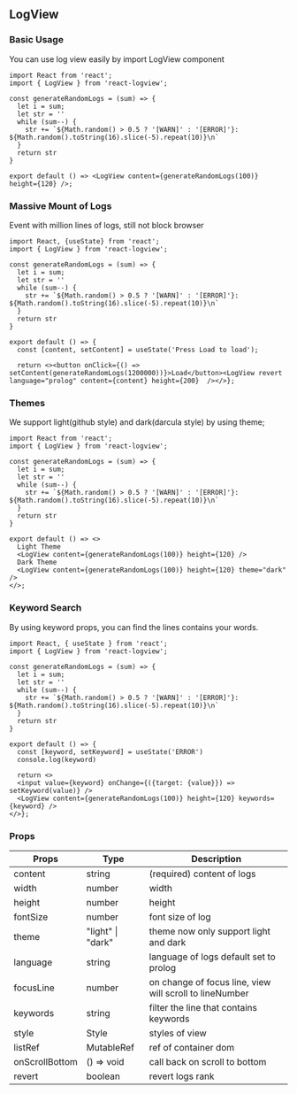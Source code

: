 
## LogView

### Basic Usage

You can use log view easily by import LogView component

```tsx
import React from 'react';
import { LogView } from 'react-logview';

const generateRandomLogs = (sum) => {
  let i = sum;
  let str = ''
  while (sum--) {
    str += `${Math.random() > 0.5 ? '[WARN]' : '[ERROR]'}: ${Math.random().toString(16).slice(-5).repeat(10)}\n`
  }
  return str
}

export default () => <LogView content={generateRandomLogs(100)} height={120} />;
```

### Massive Mount of Logs

Event with million lines of logs, still not block browser

```tsx
import React, {useState} from 'react';
import { LogView } from 'react-logview';

const generateRandomLogs = (sum) => {
  let i = sum;
  let str = ''
  while (sum--) {
    str += `${Math.random() > 0.5 ? '[WARN]' : '[ERROR]'}: ${Math.random().toString(16).slice(-5).repeat(10)}\n`
  }
  return str
}

export default () => { 
  const [content, setContent] = useState('Press Load to load');
  
  return <><button onClick={() => setContent(generateRandomLogs(1200000))}>Load</button><LogView revert language="prolog" content={content} height={200}  /></>};
```

### Themes

We support light(github style) and dark(darcula style) by using theme;

```tsx
import React from 'react';
import { LogView } from 'react-logview';

const generateRandomLogs = (sum) => {
  let i = sum;
  let str = ''
  while (sum--) {
    str += `${Math.random() > 0.5 ? '[WARN]' : '[ERROR]'}: ${Math.random().toString(16).slice(-5).repeat(10)}\n`
  }
  return str
}

export default () => <>
  Light Theme
  <LogView content={generateRandomLogs(100)} height={120} />
  Dark Theme
  <LogView content={generateRandomLogs(100)} height={120} theme="dark" />
</>;
```

### Keyword Search

By using keyword props, you can find the lines contains your words.


```tsx
import React, { useState } from 'react';
import { LogView } from 'react-logview';

const generateRandomLogs = (sum) => {
  let i = sum;
  let str = ''
  while (sum--) {
    str += `${Math.random() > 0.5 ? '[WARN]' : '[ERROR]'}: ${Math.random().toString(16).slice(-5).repeat(10)}\n`
  }
  return str
}

export default () => {
  const [keyword, setKeyword] = useState('ERROR')
  console.log(keyword)

  return <>
  <input value={keyword} onChange={({target: {value}}) => setKeyword(value)} />
  <LogView content={generateRandomLogs(100)} height={120} keywords={keyword} />
</>};
```

### Props

| Props          | Type              | Description                                             |
|----------------|-------------------|---------------------------------------------------------|
| content        | string            | (required) content of logs                              |
| width          | number            | width                                                   |
| height         | number            | height                                                  |
| fontSize       | number            | font size of log                                        |
| theme          | "light" \| "dark" | theme now only support light and dark                   |
| language       | string            | language of logs default set to prolog                  |
| focusLine      | number            | on change of focus line, view will scroll to lineNumber |
| keywords       | string            | filter the line that contains keywords                  |
| style          | Style             | styles of view                                          |
| listRef        | MutableRef        | ref of container dom                                    |
| onScrollBottom | () => void        | call back on scroll to bottom                           |
| revert         | boolean           | revert logs rank                                        |



